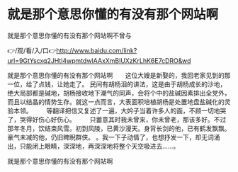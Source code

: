 # 就是那个意思你懂的有没有那个网站啊
就是那个意思你懂的有没有那个网站啊不曾与

👉/观/看/入/口👉http://www.baidu.com/link?url=9GtYscxq2JHtl4wpmtdwIAAxXmBlUXzKrLhK6E7cDRO&wd

就是那个意思你懂的有没有那个网站啊　　这位大嫂是新娶的，我回老家见到的那一位，给了点钱，让她走了。
民间有胡杨泪的讲法，这是由于胡杨成长的沙地，绝大局部都是碱地，胡杨接收地下潮气的同声，会将个中的盐碱因素排出全党外，而且以结晶的情势生存。就这一点而言，大表面积培植胡杨是处置地盘盐碱化的灵验本领。
　　等翻译把信又复述了一遍，大妗子当着许多人的面，不顾一切地哭了，哭得好伤心好伤心。
　　只蓄意其时我未曾来，你未曾老，那该多好。不过那年冬月，饮结束风雪。初到风陵，已黄沙漫天。身背长剑的他，已有鹤发飘飘。豪气未减的他，仍旧睥睨群侠。
。我一下子动情了，也想抒发一下，却无词涌出，只能闭上眼睛，深深地，再深深地将整个天空吸进去……。

就是那个意思你懂的有没有那个网站啊
